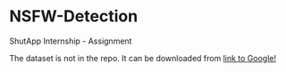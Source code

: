 # NSFW-Detection
ShutApp Internship - Assignment

The dataset is not in the repo.
It can be downloaded from [link to Google!](http://google.com)
